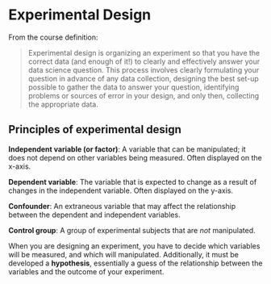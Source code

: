 
# Experimental Design

From the course definition:
> Experimental design is organizing an experiment so that you have the correct data (and enough of it!) to clearly and effectively answer your data science question. This process involves clearly formulating your question in advance of any data collection, designing the best set-up possible to gather the data to answer your question, identifying problems or sources of error in your design, and only then, collecting the appropriate data.


## Principles of experimental design

**Independent variable (or factor)**: A variable that can be manipulated; it does not depend on other variables being measured. Often displayed on the x-axis.

**Dependent variable**: The variable that is expected to change as a result of changes in the independent variable. Often displayed on the y-axis.

**Confounder**: An extraneous variable that may affect the relationship between the dependent and independent variables.

**Control group**: A group of experimental subjects that are _not_ manipulated.

When you are designing an experiment, you have to decide which variables will be measured, and which will manipulated.  Additionally, it must be developed a **hypothesis**, essentially a guess of the relationship between the variables and the outcome of your experiment.


<!--stackedit_data:
eyJoaXN0b3J5IjpbMjEwMDkxMjU3OCwtMzI0MjUyNjk0LC01Mj
g2MzUwMDJdfQ==
-->